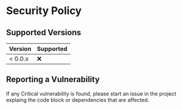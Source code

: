 # Security Policy

## Supported Versions

| Version | Supported          |
| ------- | ------------------ |
| < 0.0.x   | :x:                |

## Reporting a Vulnerability

If any Critical vulnerability is found, please start an issue in the project explaing the code block or dependencies that are affected.
